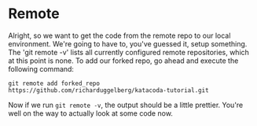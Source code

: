 # Remote

Alright, so we want to get the code from the remote repo to our local environment. We're going to have to, you've guessed it, setup something. The 'git remote -v' lists all currently configured remote repositories, which at this point is none.
To add our forked repo, go ahead and execute the following command:
```git
git remote add forked_repo https://github.com/richarduggelberg/katacoda-tutorial.git
```
Now if we run `git remote -v`, the output should be a little prettier. You're well on the way to actually look at some code now.